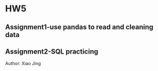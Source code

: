 # HW5 
## Assignment1-use pandas to read and cleaning data
## Assignment2-SQL practicing
Author: Xiao Jing

